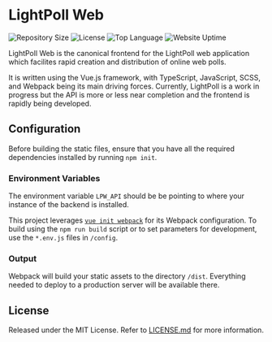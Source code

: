 # LightPoll Web
![Repository Size](https://img.shields.io/github/repo-size/JSN190/LightPollWeb.svg?t&style=flat-square)
![License](https://img.shields.io/github/license/JSN190/LightPollWeb.svg?&style=flat-square)
![Top Language](https://img.shields.io/github/languages/top/JSN190/LightPollWeb.svg?&style=flat-square)
![Website Uptime](https://img.shields.io/website-up-down-green-red/http/www.lightpoll.org.svg?label=lightpoll.org&style=flat-square)

LightPoll Web is the canonical frontend for the LightPoll web application which facilites rapid creation and distribution of online web polls. 

It is written using the Vue.js framework, with TypeScript, JavaScript, SCSS, and Webpack being its main driving forces. Currently, LightPoll is a work in progress but the API is more or less near completion and the frontend is rapidly being developed.

## Configuration

Before building the static files, ensure that you have all the required dependencies installed by running `npm init`. 

### Environment Variables

The environment variable `LPW_API` should be be pointing to where your instance of the backend is installed. 

This project leverages [`vue init webpack`](https://github.com/vuejs-templates/webpack) for its Webpack configuration. To build using the `npm run build` script or to set parameters for development, use the `*.env.js` files in `/config`.

### Output

Webpack will build your static assets to the directory `/dist`. Everything needed to deploy to a production server will be available there.

## License

Released under the MIT License. Refer to [LICENSE.md](LICENSE.md) for more information.


